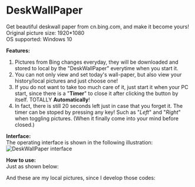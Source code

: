# DeskWallPaper
Get beautiful deskwall paper from cn.bing.com, and make it become yours!  
Original picture size: 1920*1080 <br>
OS supported: Windows 10

**Features:**
1. Pictures from Bing changes everyday, they will be downloaded and stored to local by the "DeskWallPaper" everytime when you start it.
1. You can not only view and set today's wall-paper, but also view your history/local pictures and just choose one!
1. If you do not want to take too much care of it, just start it when your PC start, since there is a "**Timer**" to close it after clicking the button by itself. TOTALLY **Automatically**!
1. In fact, there is still 20 seconds left just in case that you forget it. The timer can be stoped by pressing any key! Such as "*Left*" and "*Right*" when toggling pictures. (When it finally come into your mind before closed.)

**Interface:**<br>
The operating interface is shown in the following illustration: <br>
![DeskWallPaper interface](https://github.com/polarbear0330/DeskWallPaper/blob/master/README_picture/example1.jpg)

**How to use:** <br>
Just as shown below:<br>

And these are my local pictures, since I develop those codes:<br>
